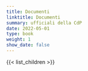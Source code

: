```yaml
---
title: Documenti
linktitle: Documenti
summary: ufficiali della CdP
date: 2022-05-01
type: book
weight: 1
show_date: false
---
```


{{< list_children >}}